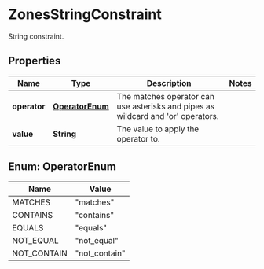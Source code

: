 

# ZonesStringConstraint

String constraint.

## Properties

| Name | Type | Description | Notes |
|------------ | ------------- | ------------- | -------------|
|**operator** | [**OperatorEnum**](#OperatorEnum) | The matches operator can use asterisks and pipes as wildcard and &#39;or&#39; operators. |  |
|**value** | **String** | The value to apply the operator to. |  |



## Enum: OperatorEnum

| Name | Value |
|---- | -----|
| MATCHES | &quot;matches&quot; |
| CONTAINS | &quot;contains&quot; |
| EQUALS | &quot;equals&quot; |
| NOT_EQUAL | &quot;not_equal&quot; |
| NOT_CONTAIN | &quot;not_contain&quot; |



